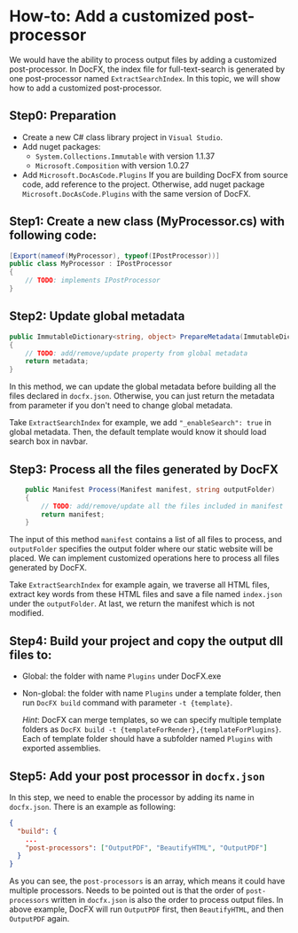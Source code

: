 How-to: Add a customized post-processor
====================================

We would have the ability to process output files by adding a customized post-processor.
In DocFX, the index file for full-text-search is generated by one post-processor named `ExtractSearchIndex`.
In this topic, we will show how to add a customized post-processor.

## Step0: Preparation

* Create a new C# class library project in `Visual Studio`.
* Add nuget packages:
    * `System.Collections.Immutable` with version 1.1.37
    * `Microsoft.Composition` with version 1.0.27
* Add `Microsoft.DocAsCode.Plugins`
If you are building DocFX from source code, add reference to the project.
Otherwise, add nuget package `Microsoft.DocAsCode.Plugins` with the same version of DocFX.

## Step1: Create a new class (MyProcessor.cs) with following code:

```csharp
[Export(nameof(MyProcessor), typeof(IPostProcessor))]
public class MyProcessor : IPostProcessor
{
    // TODO: implements IPostProcessor
}
```

## Step2: Update global metadata

```csharp
public ImmutableDictionary<string, object> PrepareMetadata(ImmutableDictionary<string, object> metadata)
{
    // TODO: add/remove/update property from global metadata
    return metadata;
}
```

In this method, we can update the global metadata before building all the files declared in `docfx.json`. Otherwise, you can just return the metadata from parameter if you don't need to change global metadata.

Take `ExtractSearchIndex` for example, we add `"_enableSearch": true` in global metadata. Then, the default template would know it should load search box in navbar.

## Step3: Process all the files generated by DocFX

```csharp
    public Manifest Process(Manifest manifest, string outputFolder)
    {
        // TODO: add/remove/update all the files included in manifest
        return manifest;
    }
```

The input of this method `manifest` contains a list of all files to process, and `outputFolder` specifies the output folder where our static website will be placed. We can implement customized operations here to process all files generated by DocFX.

Take `ExtractSearchIndex` for example again, we traverse all HTML files, extract key words from these HTML files and save a file named `index.json` under the `outputFolder`. At last, we return the manifest which is not modified.

## Step4: Build your project and copy the output dll files to:

* Global: the folder with name `Plugins` under DocFX.exe
* Non-global: the folder with name `Plugins` under a template folder, then run `DocFX build` command with parameter `-t {template}`.

    *Hint*: DocFX can merge templates, so we can specify multiple template folders as `DocFX build -t {templateForRender},{templateForPlugins}`. Each of template folder should have a subfolder named `Plugins` with exported assemblies.

## Step5: Add your post processor in `docfx.json`

In this step, we need to enable the processor by adding its name in `docfx.json`. There is an example as following:

```json
{
  "build": {
    ...
    "post-processors": ["OutputPDF", "BeautifyHTML", "OutputPDF"]
  }
}
```

As you can see, the `post-processors` is an array, which means it could have multiple processors.
Needs to be pointed out is that the order of `post-processors` written in `docfx.json` is also the order to process output files.
In above example, DocFX will run `OutputPDF` first, then `BeautifyHTML`, and then `OutputPDF` again.